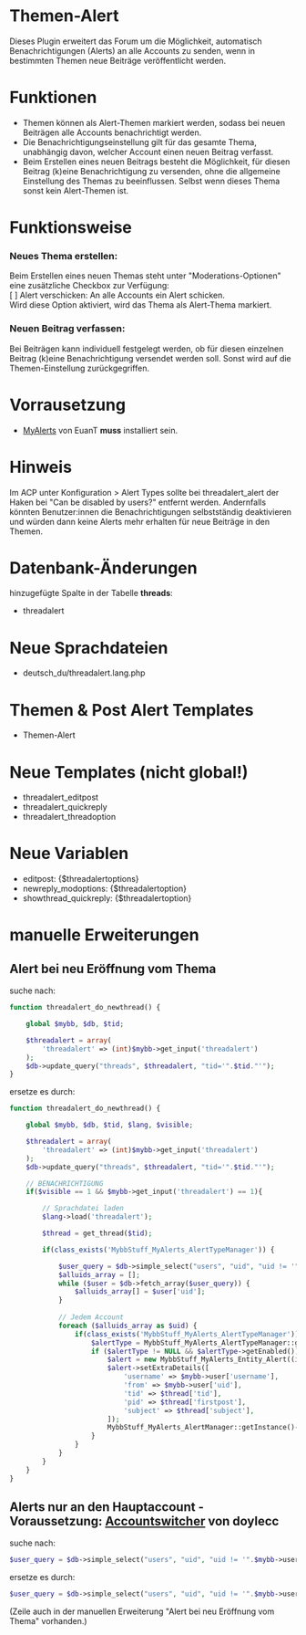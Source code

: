 # Themen-Alert
Dieses Plugin erweitert das Forum um die Möglichkeit, automatisch Benachrichtigungen (Alerts) an alle Accounts zu senden, wenn in bestimmten Themen neue Beiträge veröffentlicht werden.

# Funktionen
- Themen können als Alert-Themen markiert werden, sodass bei neuen Beiträgen alle Accounts benachrichtigt werden.
- Die Benachrichtigungseinstellung gilt für das gesamte Thema, unabhängig davon, welcher Account einen neuen Beitrag verfasst.
- Beim Erstellen eines neuen Beitrags besteht die Möglichkeit, für diesen Beitrag (k)eine Benachrichtigung zu versenden, ohne die allgemeine Einstellung des Themas zu beeinflussen. Selbst wenn dieses Thema sonst kein Alert-Themen ist.

# Funktionsweise
### Neues Thema erstellen:
Beim Erstellen eines neuen Themas steht unter "Moderations-Optionen" eine zusätzliche Checkbox zur Verfügung:<br>
[ ] Alert verschicken: An alle Accounts ein Alert schicken.<br>
Wird diese Option aktiviert, wird das Thema als Alert-Thema markiert.
### Neuen Beitrag verfassen:
Bei Beiträgen kann individuell festgelegt werden, ob für diesen einzelnen Beitrag (k)eine Benachrichtigung versendet werden soll. Sonst wird auf die Themen-Einstellung zurückgegriffen.

# Vorrausetzung
- <a href="https://github.com/MyBBStuff/MyAlerts\" target="_blank">MyAlerts</a> von EuanT <b>muss</b> installiert sein.

# Hinweis
Im ACP unter Konfiguration > Alert Types sollte bei threadalert_alert der Haken bei "Can be disabled by users?" entfernt werden. Andernfalls könnten Benutzer:innen die Benachrichtigungen selbstständig deaktivieren und würden dann keine Alerts mehr erhalten für neue Beiträge in den Themen.

# Datenbank-Änderungen
hinzugefügte Spalte in der Tabelle <b>threads</b>:
- threadalert

# Neue Sprachdateien
- deutsch_du/threadalert.lang.php

# Themen & Post Alert Templates
- Themen-Alert

# Neue Templates (nicht global!)
- threadalert_editpost
- threadalert_quickreply
- threadalert_threadoption

# Neue Variablen
- editpost: {$threadalertoptions}
- newreply_modoptions: {$threadalertoption}
- showthread_quickreply: {$threadalertoption}

# manuelle Erweiterungen
## Alert bei neu Eröffnung vom Thema
suche nach:
```php
function threadalert_do_newthread() {

    global $mybb, $db, $tid;

    $threadalert = array(
        'threadalert' => (int)$mybb->get_input('threadalert')
    );
    $db->update_query("threads", $threadalert, "tid='".$tid."'");
}
```
ersetze es durch:
```php
function threadalert_do_newthread() {

    global $mybb, $db, $tid, $lang, $visible;

    $threadalert = array(
        'threadalert' => (int)$mybb->get_input('threadalert')
    );
    $db->update_query("threads", $threadalert, "tid='".$tid."'");

    // BENACHRICHTIGUNG
    if($visible == 1 && $mybb->get_input('threadalert') == 1){

		// Sprachdatei laden
		$lang->load('threadalert');

		$thread = get_thread($tid);

        if(class_exists('MybbStuff_MyAlerts_AlertTypeManager')) {

			$user_query = $db->simple_select("users", "uid", "uid != '".$mybb->user['uid']."'");
			$alluids_array = [];
			while ($user = $db->fetch_array($user_query)) {
				$alluids_array[] = $user['uid'];
			}
    
            // Jedem Account
            foreach ($alluids_array as $uid) {
                if(class_exists('MybbStuff_MyAlerts_AlertTypeManager')) {
					$alertType = MybbStuff_MyAlerts_AlertTypeManager::getInstance()->getByCode('threadalert_alert');
					if ($alertType != NULL && $alertType->getEnabled()) {
						$alert = new MybbStuff_MyAlerts_Entity_Alert((int)$uid, $alertType, (int)$mybb->user['uid']);
						$alert->setExtraDetails([
							'username' => $mybb->user['username'],
							'from' => $mybb->user['uid'],
							'tid' => $thread['tid'],
							'pid' => $thread['firstpost'],
							'subject' => $thread['subject'],
						]);
						MybbStuff_MyAlerts_AlertManager::getInstance()->addAlert($alert);   
					}
				}
            }
        }
    }
}
```

## Alerts nur an den Hauptaccount - Voraussetzung: <a href="https://doylecc.altervista.org/bb/downloads.php?dlid=26&cat=2" target="_blank">Accountswitcher</a> von doylecc
suche nach:
```php
$user_query = $db->simple_select("users", "uid", "uid != '".$mybb->user['uid']."'");
```
ersetze es durch:
```php
$user_query = $db->simple_select("users", "uid", "uid != '".$mybb->user['uid']."' AND as_uid = '0'");
```
(Zeile auch in der manuellen Erweiterung "Alert bei neu Eröffnung vom Thema" vorhanden.)
